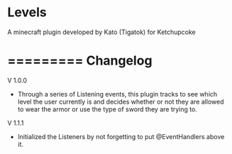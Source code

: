 Levels
======

A minecraft plugin developed by Kato (Tigatok) for Ketchupcoke

=========
Changelog
=========
V 1.0.0
- Through a series of Listening events, this plugin tracks to see which level the user currently is and decides whether or not they are allowed to wear the armor or use the type of sword they are trying to.

V 1.1.1

- Initialized the Listeners by not forgetting to put @EventHandlers above it.